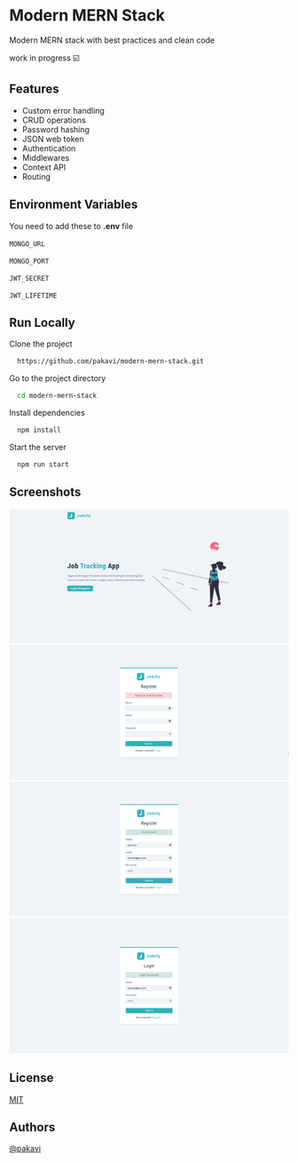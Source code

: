 # Modern MERN Stack

Modern MERN stack with best practices and clean code

work in progress ☑️

## Features
- Custom error handling
- CRUD operations
- Password hashing
- JSON web token
- Authentication
- Middlewares
- Context API
- Routing

## Environment Variables

You need to add these to **.env** file

`MONGO_URL`

`MONGO_PORT`

`JWT_SECRET`

`JWT_LIFETIME`

## Run Locally

Clone the project

```bash
  https://github.com/pakavi/modern-mern-stack.git
```

Go to the project directory

```bash
  cd modern-mern-stack
```

Install dependencies

```bash
  npm install
```

Start the server

```bash
  npm run start
```

## Screenshots

![App Screenshot](./preview/modern-mern-stack-landing.png)
![App Screenshot](./preview/modern-mern-stack-error.png)
![App Screenshot](./preview/modern-mern-stack-register.png)
![App Screenshot](./preview/modern-mern-stack-login.png)

## License

[MIT](https://github.com/pakavi/modern-mern-stack/blob/main/LICENSE.md)


## Authors

[@pakavi](https://github.com/pakavi)
